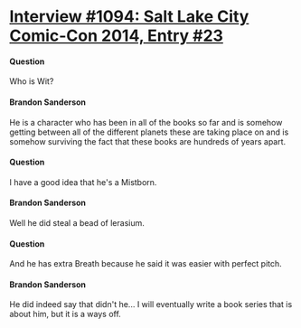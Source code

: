 # [Interview #1094: Salt Lake City Comic-Con 2014, Entry #23](https://www.theoryland.com/intvmain.php?i=1094#23)

#### Question

Who is Wit?

#### Brandon Sanderson

He is a character who has been in all of the books so far and is somehow getting between all of the different planets these are taking place on and is somehow surviving the fact that these books are hundreds of years apart.

#### Question

I have a good idea that he's a Mistborn.

#### Brandon Sanderson

Well he did steal a bead of lerasium.

#### Question

And he has extra Breath because he said it was easier with perfect pitch.

#### Brandon Sanderson

He did indeed say that didn't he... I will eventually write a book series that is about him, but it is a ways off.

